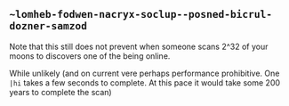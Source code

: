 ## `~lomheb-fodwen-nacryx-soclup--posned-bicrul-dozner-samzod`
Note that this still does not prevent when someone scans 2^32 of your moons to discovers one of the being online. 

While unlikely (and on current vere perhaps performance prohibitive. 
One `|hi` takes a few seconds to complete. At this pace it would take some 200 years to complete the scan)